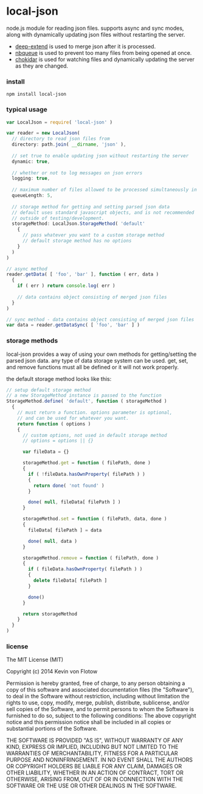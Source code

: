 local-json
==========

node.js module for reading json files. supports async and sync modes, along with dynamically updating json files without restarting the server.

- [deep-extend](//github.com/unclechu/node-deep-extend) is used to merge json after it is processed.
- [nbqueue](//github.com/kvonflotow/nbqueue) is used to prevent too many files from being opened at once.
- [chokidar](//github.com/paulmillr/chokidar) is used for watching files and dynamically updating the server as they are changed.

### install

```
npm install local-json
```

### typical usage

```javascript
var LocalJson = require( 'local-json' )

var reader = new LocalJson(
  // directory to read json files from
  directory: path.join( __dirname, 'json' ),
  
  // set true to enable updating json without restarting the server
  dynamic: true,
  
  // whether or not to log messages on json errors
  logging: true,
  
  // maximum number of files allowed to be processed simultaneously in async mode
  queueLength: 5,
  
  // storage method for getting and setting parsed json data
  // default uses standard javascript objects, and is not recommended
  // outside of testing/development.
  storageMethod: LocalJson.StorageMethod( 'default'
    {
      // pass whatever you want to a custom storage method
      // default storage method has no options
    }
  )
)

// async method
reader.getData( [ 'foo', 'bar' ], function ( err, data )
  {
    if ( err ) return console.log( err )
    
    // data contains object consisting of merged json files
  }
)

// sync method - data contains object consisting of merged json files
var data = reader.getDataSync( [ 'foo', 'bar' ] )
```

### storage methods

local-json provides a way of using your own methods for getting/setting the parsed json data. any type of data storage system can be used. get, set, and remove functions must all be defined or it will not work properly.

the default storage method looks like this:

```javascript
// setup default storage method
// a new StorageMethod instance is passed to the function
StorageMethod.define( 'default', function ( storageMethod )
  {
    // must return a function. options parameter is optional,
    // and can be used for whatever you want.
    return function ( options )
    {
      // custom options, not used in default storage method
      // options = options || {}

      var fileData = {}

      storageMethod.get = function ( filePath, done )
      {
        if ( !fileData.hasOwnProperty( filePath ) )
        {
          return done( 'not found' )
        }

        done( null, fileData[ filePath ] )
      }

      storageMethod.set = function ( filePath, data, done )
      {
        fileData[ filePath ] = data

        done( null, data )
      }

      storageMethod.remove = function ( filePath, done )
      {
        if ( fileData.hasOwnProperty( filePath ) )
        {
          delete fileData[ filePath ]
        }

        done()
      }

      return storageMethod
    }
  }
)
```

### license

The MIT License (MIT)

Copyright (c) 2014 Kevin von Flotow

Permission is hereby granted, free of charge, to any person obtaining a copy
of this software and associated documentation files (the "Software"), to deal
in the Software without restriction, including without limitation the rights
to use, copy, modify, merge, publish, distribute, sublicense, and/or sell
copies of the Software, and to permit persons to whom the Software is
furnished to do so, subject to the following conditions:
The above copyright notice and this permission notice shall be included in all
copies or substantial portions of the Software.

THE SOFTWARE IS PROVIDED "AS IS", WITHOUT WARRANTY OF ANY KIND, EXPRESS OR
IMPLIED, INCLUDING BUT NOT LIMITED TO THE WARRANTIES OF MERCHANTABILITY,
FITNESS FOR A PARTICULAR PURPOSE AND NONINFRINGEMENT. IN NO EVENT SHALL THE
AUTHORS OR COPYRIGHT HOLDERS BE LIABLE FOR ANY CLAIM, DAMAGES OR OTHER
LIABILITY, WHETHER IN AN ACTION OF CONTRACT, TORT OR OTHERWISE, ARISING FROM,
OUT OF OR IN CONNECTION WITH THE SOFTWARE OR THE USE OR OTHER DEALINGS IN THE
SOFTWARE.
